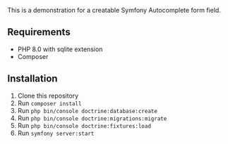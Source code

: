 This is a demonstration for a creatable Symfony Autocomplete form field.


## Requirements

- PHP 8.0 with sqlite extension
- Composer

## Installation

1. Clone this repository
2. Run `composer install`
3. Run `php bin/console doctrine:database:create`
4. Run `php bin/console doctrine:migrations:migrate`
5. Run `php bin/console doctrine:fixtures:load`
6. Run `symfony server:start`
